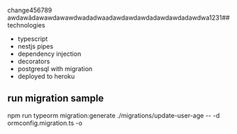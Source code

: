 change456789
awdawădawawdawawdwadadwaadawdawdawdadawdawdadawdwa1231## technologies

- typescript
- nestjs pipes
- dependency injection
- decorators
- postgresql with migration
- deployed to heroku

## run migration sample

npm run typeorm migration:generate ./migrations/update-user-age -- -d ormconfig.migration.ts -o
